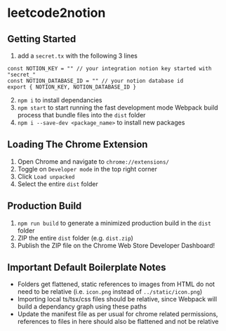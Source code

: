 # leetcode2notion

## Getting Started

1. add a `secret.tx` with the following 3 lines

```
const NOTION_KEY = "" // your integration notion key started with "secret_"
const NOTION_DATABASE_ID = "" // your notion database id
export { NOTION_KEY, NOTION_DATABASE_ID }
```

2. `npm i` to install dependancies
3. `npm start` to start running the fast development mode Webpack build process that bundle files into the `dist` folder
4. `npm i --save-dev <package_name>` to install new packages

## Loading The Chrome Extension

1. Open Chrome and navigate to `chrome://extensions/`
2. Toggle on `Developer mode` in the top right corner
3. Click `Load unpacked`
4. Select the entire `dist` folder

## Production Build

1. `npm run build` to generate a minimized production build in the `dist` folder
2. ZIP the entire `dist` folder (e.g. `dist.zip`)
3. Publish the ZIP file on the Chrome Web Store Developer Dashboard!

## Important Default Boilerplate Notes

- Folders get flattened, static references to images from HTML do not need to be relative (i.e. `icon.png` instead of `../static/icon.png`)
- Importing local ts/tsx/css files should be relative, since Webpack will build a dependancy graph using these paths
- Update the manifest file as per usual for chrome related permissions, references to files in here should also be flattened and not be relative
